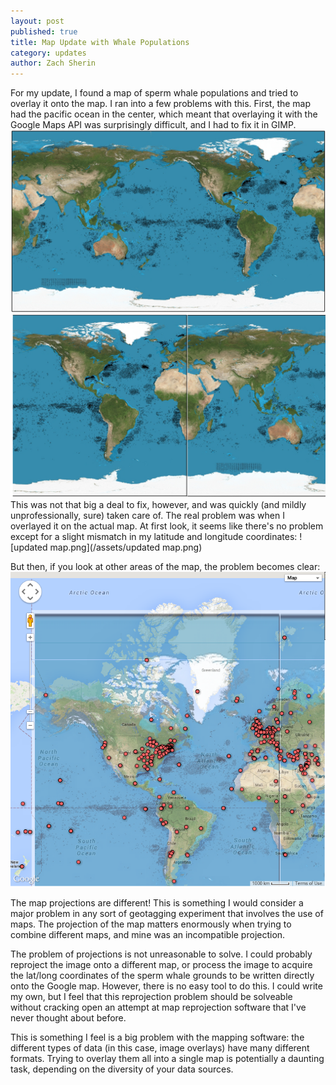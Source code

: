 ```yaml
---
layout: post
published: true
title: Map Update with Whale Populations
category: updates
author: Zach Sherin
---
```


For my update, I found a map of sperm whale populations and tried to overlay it onto the map. I ran into a few problems with this. First, the map had the pacific ocean in the center, which meant that overlaying it with the Google Maps API was surprisingly difficult, and I had to fix it in GIMP.
![map.jpg](/assets/map.jpg)
![spermwhalefixed.jpg](/assets/spermwhalefixed.jpg)
This was not that big a deal to fix, however, and was quickly (and mildly unprofessionally, sure) taken care of. The real problem was when I overlayed it on the actual map. At first look, it seems like there's no problem except for a slight mismatch in my latitude and longitude coordinates:
![updated map.png](/assets/updated map.png)

But then, if you look at other areas of the map, the problem becomes clear:
![mapproblems.png](/assets/mapproblems.png)

The map projections are different! This is something I would consider a major problem in any sort of geotagging experiment that involves the use of maps. The projection of the map matters enormously when trying to combine different maps, and mine was an incompatible projection.

The problem of projections is not unreasonable to solve. I could probably reproject the image onto a different map, or process the image to acquire the lat/long coordinates of the sperm whale grounds to be written directly onto the Google map. However, there is no easy tool to do this. I could write my own, but I feel that this reprojection problem should be solveable without cracking open an attempt at map reprojection software that I've never thought about before.

This is something I feel is a big problem with the mapping software: the different types of data (in this case, image overlays) have many different formats. Trying to overlay them all into a single map is potentially a daunting task, depending on the diversity of your data sources.